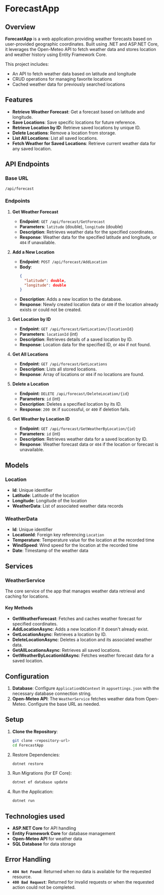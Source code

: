 # ForecastApp

## Overview

**ForecastApp** is a web application providing weather forecasts based on user-provided geographic coordinates. Built using .NET and ASP.NET Core, it leverages the Open-Meteo API to fetch weather data and stores location and weather history using Entity Framework Core.

This project includes:
- An API to fetch weather data based on latitude and longitude
- CRUD operations for managing favorite locations
- Cached weather data for previously searched locations

## Features

- **Retrieve Weather Forecast**: Get a forecast based on latitude and longitude.
- **Save Locations**: Save specific locations for future reference.
- **Retrieve Location by ID**: Retrieve saved locations by unique ID.
- **Delete Locations**: Remove a location from storage.
- **List All Locations**: List all saved locations.
- **Fetch Weather for Saved Locations**: Retrieve current weather data for any saved location.

## API Endpoints

### Base URL
`/api/forecast`


### Endpoints

1. **Get Weather Forecast**

   - **Endpoint**: `GET /api/forecast/GetForecast`
   - **Parameters**: `latitude` (double), `longitude` (double)
   - **Description**: Retrieves weather data for the specified coordinates.
   - **Response**: Weather data for the specified latitude and longitude, or `404` if unavailable.

2. **Add a New Location**

   - **Endpoint**: `POST /api/forecast/AddLocation`
   - **Body**:
     ```json
     {
       "latitude": double,
       "longitude": double
     }
     ```
   - **Description**: Adds a new location to the database.
   - **Response**: Newly created location data or `400` if the location already exists or could not be created.

3. **Get Location by ID**

   - **Endpoint**: `GET /api/forecast/GetLocation/{locationId}`
   - **Parameters**: `locationId` (int)
   - **Description**: Retrieves details of a saved location by ID.
   - **Response**: Location data for the specified ID, or `404` if not found.

4. **Get All Locations**

   - **Endpoint**: `GET /api/forecast/GetLocations`
   - **Description**: Lists all stored locations.
   - **Response**: Array of locations or `404` if no locations are found.

5. **Delete a Location**

   - **Endpoint**: `DELETE /api/forecast/DeleteLocation/{id}`
   - **Parameters**: `id` (int)
   - **Description**: Deletes a specified location by its ID.
   - **Response**: `200 OK` if successful, or `400` if deletion fails.

6. **Get Weather by Location ID**

   - **Endpoint**: `GET /api/forecast/GetWeatherByLocation/{id}`
   - **Parameters**: `id` (int)
   - **Description**: Retrieves weather data for a saved location by ID.
   - **Response**: Weather forecast data or `404` if the location or forecast is unavailable.

## Models

### Location

- **Id**: Unique identifier
- **Latitude**: Latitude of the location
- **Longitude**: Longitude of the location
- **WeatherData**: List of associated weather data records

### WeatherData

- **Id**: Unique identifier
- **LocationId**: Foreign key referencing `Location`
- **Temperature**: Temperature value for the location at the recorded time
- **WindSpeed**: Wind speed for the location at the recorded time
- **Date**: Timestamp of the weather data

## Services

### WeatherService

The core service of the app that manages weather data retrieval and caching for locations.

#### Key Methods

- **GetWeatherForecast**: Fetches and caches weather forecast for specified coordinates.
- **AddLocationAsync**: Adds a new location if it doesn't already exist.
- **GetLocationAsync**: Retrieves a location by ID.
- **DeleteLocationAsync**: Deletes a location and its associated weather data.
- **GetAllLocationsAsync**: Retrieves all saved locations.
- **GetWeatherByLocationIdAsync**: Fetches weather forecast data for a saved location.

## Configuration

1. **Database**: Configure `ApplicationDbContext` in `appsettings.json` with the necessary database connection string.
2. **Open-Meteo API**: The `WeatherService` fetches weather data from Open-Meteo. Configure the base URL as needed.

## Setup

1. **Clone the Repository**:
   ```bash
   git clone <repository-url>
   cd ForecastApp

2. Restore Dependencies:
   ```bash
   dotnet restore

3. Run Migrations (for EF Core):
   ```bash
   dotnet ef database update

4. Run the Application:
   ```bash
   dotnet run

## Technologies used

- **ASP.NET Core** for API handling
- **Entity Framework Core** for database management
- **Open-Meteo API** for weather data
- **SQL Database** for data storage

## Error Handling

- **`404 Not Found`**: Returned when no data is available for the requested resource.
- **`400 Bad Request`**: Returned for invalid requests or when the requested action could not be completed.


